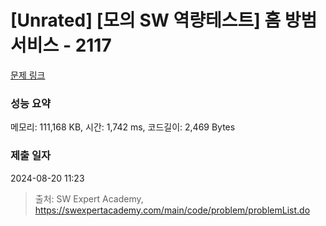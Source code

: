 # [Unrated] [모의 SW 역량테스트] 홈 방범 서비스 - 2117 

[문제 링크](https://swexpertacademy.com/main/code/problem/problemDetail.do?contestProbId=AV5V61LqAf8DFAWu) 

### 성능 요약

메모리: 111,168 KB, 시간: 1,742 ms, 코드길이: 2,469 Bytes

### 제출 일자

2024-08-20 11:23



> 출처: SW Expert Academy, https://swexpertacademy.com/main/code/problem/problemList.do